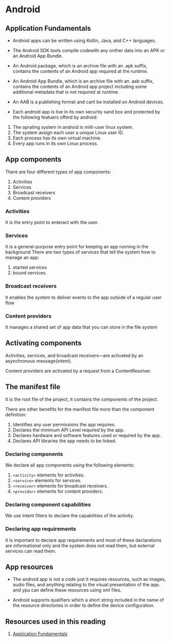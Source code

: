 # Android

## Application Fundamentals

* Android apps can be written using Kotlin, Java, and C++ languages.
* The Android SDK tools compile  codewith any onther data into an APK or an Android App Bundle.
* An Android package, which is an archive file with an .apk suffix, contains the contents of an Android app required at the runtime.
* An Android App Bundle, which is an archive file with an .aab suffix, contains the contents of an Android app project including some additional metadata that is not required at runtime.
* An AAB is a publishing format and cant be installed on Android devices.

* Each android app is live in its own security sand box and protected by the following featuers offerd by android:

1. The oprating system in android is milti-user linux system.
2. The system assign each user a unique Linux user ID.
3. Each process has its own virtual machine.
4. Every app runs in its own Linux process.

## App components

There are four different types of app components:

1. Activities
2. Services
3. Broadcast receivers
4. Content providers

### Activities

It is the entry point to enteract with the user.

### Services

It is a general-purpose entry point for keeping an app running in the background
There are two types of services that tell the system how to manage an app:

1. started services
2. bound services.

### Broadcast receivers

It enables the system to deliver events to the app outside of a regular user flow

### Content providers

It manages a shared set of app data that you can store in the file system

## Activating components

Activities, services, and broadcast receivers—are activated by an asynchronous message(intent).

Content providers are activated by a request from a ContentResolver.

## The manifest file

It is the root file of the project, it contains the components of the project.

There are other benefits for the manifest file more than the component definition:

1. Identifies any user permissions the app requires.
2. Declares the minimum API Level required by the app.
3. Declares hardware and software features used or required by the app.
4. Declares API libraries the app needs to be linked.

### Declaring components

We declare all app components using the following elements:

1. `<activity>` elements for activities.
2. `<service>` elements for services.
3. `<receiver>` elements for broadcast receivers.
4. `<provider>` elements for content providers.

### Declaring component capabilities

We use  intent filters to declare the capabilities of the activity.

### Declaring app requirements

It is important to declare app requirements and most of these declarations are informational only and the system does not read them, but external services can read them.

## App resources

* The android app is not a code just it requires resources, such as images, audio files, and anything relating to the visual presentation of the app. and ypu can define these resources using xml files.

* Android supports qualifiers which a short string included in the name of the resource directories in order to define the device configuration.

## Resources used in this reading

1. [Application Fundamentals](https://developer.android.com/guide/components/fundamentals#Components)
